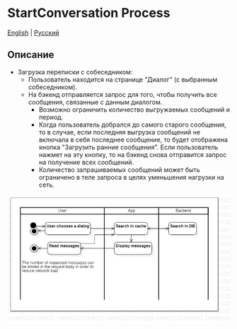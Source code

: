 # StartConversation Process 

[English](StartConversation.md) | [Русский](StartConversation.ru.md)

## Описание 

- Загрузка переписки с собеседником: 
    - Пользователь находится на странице "Диалог" (с выбранным собеседником).
    - На бэкенд отправляется запрос для того, чтобы получить все сообщения, связанные с данным диалогом.
        - Возможно ограничить количество выгружаемых сообщений и период.
        - Когда пользователь добрался до самого старого сообщения, то в случае, если последняя выгрузка сообщений не включала в себя последнее сообщение, то будет отображена кнопка "Загрузить ранние сообщения". Если пользователь нажмет на эту кнопку, то на бэкенд снова отправится запрос на получение всех сообщений.
        - Количество запрашиваемых сообщений может быть ограничено в теле запроса в целях уменьшения нагрузки на сеть.

![StartConversationDiagram](../../../img/ActivityDiagrams/StartConversationDiagram.png)
